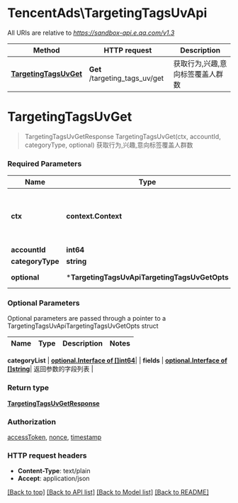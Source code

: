 # TencentAds\TargetingTagsUvApi

All URIs are relative to *https://sandbox-api.e.qq.com/v1.3*

Method | HTTP request | Description
------------- | ------------- | -------------
[**TargetingTagsUvGet**](TargetingTagsUvApi.md#TargetingTagsUvGet) | **Get** /targeting_tags_uv/get | 获取行为,兴趣,意向标签覆盖人群数


# **TargetingTagsUvGet**
> TargetingTagsUvGetResponse TargetingTagsUvGet(ctx, accountId, categoryType, optional)
获取行为,兴趣,意向标签覆盖人群数

### Required Parameters

Name | Type | Description  | Notes
------------- | ------------- | ------------- | -------------
 **ctx** | **context.Context** | context for authentication, logging, cancellation, deadlines, tracing, etc.
  **accountId** | **int64**|  | 
  **categoryType** | **string**|  | 
 **optional** | ***TargetingTagsUvApiTargetingTagsUvGetOpts** | optional parameters | nil if no parameters

### Optional Parameters
Optional parameters are passed through a pointer to a TargetingTagsUvApiTargetingTagsUvGetOpts struct

Name | Type | Description  | Notes
------------- | ------------- | ------------- | -------------


 **categoryList** | [**optional.Interface of []int64**](int64.md)|  | 
 **fields** | [**optional.Interface of []string**](string.md)| 返回参数的字段列表 | 

### Return type

[**TargetingTagsUvGetResponse**](TargetingTagsUvGetResponse.md)

### Authorization

[accessToken](../README.md#accessToken), [nonce](../README.md#nonce), [timestamp](../README.md#timestamp)

### HTTP request headers

 - **Content-Type**: text/plain
 - **Accept**: application/json

[[Back to top]](#) [[Back to API list]](../README.md#documentation-for-api-endpoints) [[Back to Model list]](../README.md#documentation-for-models) [[Back to README]](../README.md)

